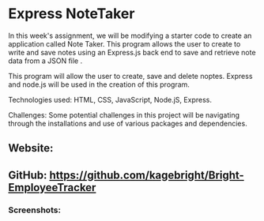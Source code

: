 #  Express NoteTaker
In this week's assignment, we will be modifying a starter code to create an application called Note Taker. This program allows the user to create to write and save notes using an Express.js back end to save and retrieve note data from a JSON file . 

This program will allow the user to create, save and delete noptes. Express and node.js will be used in the creation of this program.

Technologies used: HTML, CSS, JavaScript, Node.jS, Express.

Challenges: Some potential challenges in this project will be navigating through the installations and use of various packages and dependencies.

## Website: 

## GitHub: https://github.com/kagebright/Bright-EmployeeTracker

### Screenshots: 